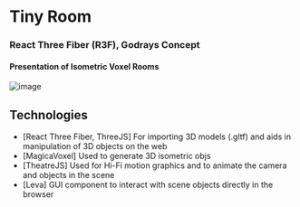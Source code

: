 # Tiny Room

### React Three Fiber (R3F), Godrays Concept
#### Presentation of Isometric Voxel Rooms
![image](https://github.com/AndyLow14/tiny-room/assets/80891206/85c7be76-4b42-41d0-a989-43eba6bfe334)

## Technologies
- [React Three Fiber, ThreeJS] For importing 3D models (.gltf) and aids in manipulation of 3D objects on the web
- [MagicaVoxel] Used to generate 3D isometric objs
- [TheatreJS] Used for Hi-Fi motion graphics and to animate the camera and objects in the scene
- [Leva] GUI component to interact with scene objects directly in the browser
